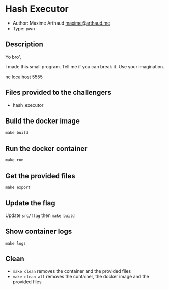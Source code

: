 # Hash Executor

- Author: Maxime Arthaud <maxime@arthaud.me>
- Type: pwn

## Description

Yo bro',

I made this small program.
Tell me if you can break it.
Use your imagination.

nc localhost 5555

## Files provided to the challengers

- hash_executor

## Build the docker image

`make build`

## Run the docker container

`make run`

## Get the provided files

`make export`

## Update the flag

Update `src/flag` then `make build`

## Show container logs

`make logs`

## Clean

* `make clean` removes the container and the provided files
* `make clean-all` removes the container, the docker image and the provided files

